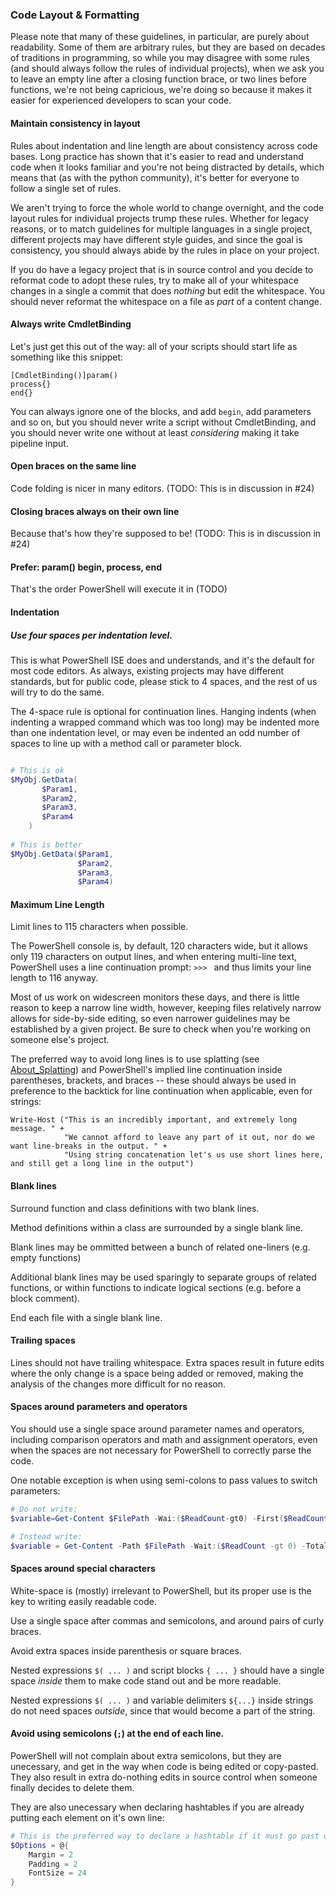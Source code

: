<!-- MarkdownTOC depth=4 autolink=true bracket=round -->
<!-- /MarkdownTOC -->

### Code Layout & Formatting

Please note that many of these guidelines, in particular, are purely about readability. Some of them are arbitrary rules, but they are based on decades of traditions in programming, so while you may disagree with some rules (and should always follow the rules of individual projects), when we ask you to leave an empty line after a closing function brace, or two lines before functions, we're not being capricious, we're doing so because it makes it easier for experienced developers to scan your code.

#### Maintain consistency in layout

Rules about indentation and line length are about consistency across code bases. Long practice has shown that it's easier to read and understand code when it looks familiar and you're not being distracted by details, which means that (as with the python community), it's better for everyone to follow a single set of rules.

We aren't trying to force the whole world to change overnight, and the code layout rules for individual projects trump these rules. Whether for legacy reasons, or to match guidelines for multiple languages in a single project, different projects may have different style guides, and since the goal is consistency, you should always abide by the rules in place on your project.

If you do have a legacy project that is in source control and you decide to reformat code to adopt these rules, try to make all of your whitespace changes in a single a commit that does _nothing_ but edit the whitespace. You should never reformat the whitespace on a file as _part_ of a content change.


#### Always write CmdletBinding

Let's just get this out of the way: all of your scripts should start life as something like this snippet:

```
[CmdletBinding()]param()
process{}
end{}
```

You can always ignore one of the blocks, and add `begin`, add parameters and so on, but you should never write a script without CmdletBinding, and you should never write one without at least _considering_ making it take pipeline input.



#### Open braces on the same line
Code folding is nicer in many editors.
(TODO: This is in discussion in #24)

#### Closing braces always on their own line
Because that's how they're supposed to be!
(TODO: This is in discussion in #24)

#### Prefer: param() begin, process, end
That's the order PowerShell will execute it in
(TODO)


#### Indentation

##### Use four *spaces* per indentation level.

This is what PowerShell ISE does and understands, and it's the default for most code editors. As always, existing projects may have different standards, but for public code, please stick to 4 spaces, and the rest of us will try to do the same.

The 4-space rule is optional for continuation lines. Hanging indents (when indenting a wrapped command which was too long) may be indented more than one indentation level, or may even be indented an odd number of spaces to line up with a method call or parameter block.
  
```PowerShell

# This is ok
$MyObj.GetData(
       $Param1,
       $Param2,
       $Param3,
       $Param4
    )
   
# This is better
$MyObj.GetData($Param1,
               $Param2,
               $Param3,
               $Param4)
```


#### Maximum Line Length

Limit lines to 115 characters when possible. 

The PowerShell console is, by default, 120 characters wide, but it allows only 119 characters on output lines, and when entering multi-line text, PowerShell uses a line continuation prompt: `>>> ` and thus limits your line length to 116 anyway.

Most of us work on widescreen monitors these days, and there is little reason to keep a narrow line width, however, keeping files relatively narrow allows for side-by-side editing, so even narrower guidelines may be established by a given project. Be sure to check when you're working on someone else's project.

The preferred way to avoid long lines is to use splatting (see [About_Splatting](https://technet.microsoft.com/en-us/library/jj672955.aspx)) and PowerShell's implied line continuation inside parentheses, brackets, and braces -- these should always be used in preference to the backtick for line continuation when applicable, even for strings:

```
Write-Host ("This is an incredibly important, and extremely long message. " + 
            "We cannot afford to leave any part of it out, nor do we want line-breaks in the output. " +
            "Using string concatenation let's us use short lines here, and still get a long line in the output")
```

#### Blank lines

Surround function and class definitions with two blank lines.

Method definitions within a class are surrounded by a single blank line.

Blank lines may be ommitted between a bunch of related one-liners (e.g. empty functions)

Additional blank lines may be used sparingly to separate groups of related functions, or within functions to indicate logical sections (e.g. before a block comment).

End each file with a single blank line.

#### Trailing spaces

Lines should not have trailing whitespace. Extra spaces result in future edits where the only change is a space being added or removed, making the analysis of the changes more difficult for no reason.

#### Spaces around parameters and operators

You should use a single space around parameter names and operators, including comparison operators and math and assignment operators, even when the spaces are not necessary for PowerShell to correctly parse the code.

One notable exception is when using semi-colons to pass values to switch parameters:

```PowerShell
# Do not write:
$variable=Get-Content $FilePath -Wai:($ReadCount-gt0) -First($ReadCount*5)

# Instead write:
$variable = Get-Content -Path $FilePath -Wait:($ReadCount -gt 0) -TotalCount ($ReadCount * 5)
```

#### Spaces around special characters

White-space is (mostly) irrelevant to PowerShell, but its proper use is the key to writing easily readable code.

Use a single space after commas and semicolons, and around pairs of curly braces. 

Avoid extra spaces inside parenthesis or square braces.  

Nested expressions `$( ... )` and script blocks `{ ... }` should have a single space _inside_ them to make code stand out and be more readable.

Nested expressions `$( ... )` and variable delimiters `${...}` inside strings do not need spaces _outside_, since that would become a part of the string.
  

#### Avoid using semicolons (`;`) at the end of each line.

PowerShell will not complain about extra semicolons, but they are unecessary, and get in the way when code is being edited or copy-pasted. They also result in extra do-nothing edits in source control when someone finally decides to delete them.

They are also unecessary when declaring hashtables if you are already putting each element on it's own line:

```PowerShell
# This is the preferred way to declare a hashtable if it must go past one line:
$Options = @{
    Margin = 2
    Padding = 2
    FontSize = 24
}  
```
